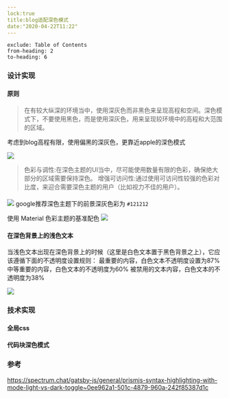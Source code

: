 ```yaml
---
lock:true
title:blog适配深色模式
date:"2020-04-22T11:22"
---
```

```toc
exclude: Table of Contents
from-heading: 2
to-heading: 6
```
### 设计实现
#### 原则  

> 在有较大纵深的环境当中，使用深灰色而非黑色来呈现高程和空间。深色模式下，不要使用黑色，而是使用深灰色，用来呈现较环境中的高程和大范围的区域。

考虑到blog高程有限，使用偏黑的深灰色，更靠近apple的深色模式  

![](https://tva1.sinaimg.cn/large/007S8ZIlgy1ge2feelpamj30lc0lcjs9.jpg)

> 色彩与调性:在深色主题的UI当中，尽可能使用数量有限的色彩，确保绝大部分的区域需要保持深色。
> 增强可访问性:通过使用可访问性较强的色彩对比度，来迎合需要深色主题的用户（比如视力不佳的用户）。
####

![](https://tva1.sinaimg.cn/large/007S8ZIlgy1ge2fnudac8j30lc0a4742.jpg)
google推荐深色主题下的前景深灰色彩为 `#121212`

使用 Material 色彩主题的基准配色
![](https://tva1.sinaimg.cn/large/007S8ZIlgy1ge2frjcjaaj30lc0x00v9.jpg)
#### 在深色背景上的浅色文本
当浅色文本出现在深色背景上的时候（这里是白色文本置于黑色背景之上），它应该遵循下面的不透明度设置规则：
最重要的内容，白色文本不透明度设置为87%
中等重要的内容，白色文本的不透明度为60%
被禁用的文本内容，白色文本的不透明度为38%

![](https://tva1.sinaimg.cn/large/007S8ZIlly1ge2fszsjhxj30k00l0t98.jpg)


### 技术实现
#### 全局css
#### 代码块深色模式

### 参考
https://spectrum.chat/gatsby-js/general/prismjs-syntax-highlighting-with-mode-light-vs-dark-toggle~0ee962a1-501c-4879-960a-242f85387d1c